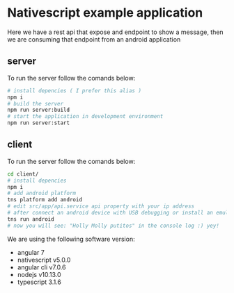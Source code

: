 # Nativescript example application
Here we have a rest api that expose and endpoint to show a message, then we are consuming that endpoint from an android application

## server
To run the server follow the comands below:
```bash
# install depencies ( I prefer this alias )
npm i
# build the server
npm run server:build
# start the application in development environment
npm run server:start
```
## client
To run the server follow the comands below:
```bash
cd client/
# install depencies
npm i
# add android platform
tns platform add android
# edit src/app/api.service api property with your ip address
# after connect an android device with USB debugging or install an emulator of android
tns run android
# now you will see: "Holly Molly putitos" in the console log :) yey!
```

We are using the following software version:

* angular 7
* nativescript v5.0.0
* angular cli v7.0.6
* nodejs v10.13.0
* typescript 3.1.6